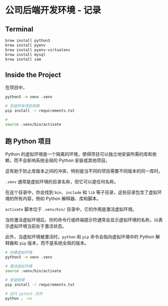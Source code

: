 # 公司后端开发环境 - 记录

## Terminal

```bash
brew install python3
brew install pyenv
brew install pyenv-virtualenv
brew install mysql
brew install sam
```

## Inside the Project

在项目中，

```bash
python3 -m venv .venv

# 安装所有项目依赖
pip install -r requirements.txt

#
source .venv/bin/activate

```

## 跑 Python 项目

Python 的虚拟环境是一个隔离的环境，使得项目可以独立地安装所需的库和依赖，而不会影响系统全局的 Python 安装或其他项目。

这有助于防止库版本之间的冲突，特别是当不同的项目需要不同版本的同一库时。

`.venv` 通常是虚拟环境的目录名称，但它可以是任何名称。

在这个目录中，你会找到 `bin`、`include` 和 `lib` 等子目录，这些目录包含了虚拟环境的所有内容，例如 Python 解释器、库和脚本。

`activate` 脚本位于 `.venv/bin/` 目录中，它的作用是激活虚拟环境。

当你激活虚拟环境后，你的命令行或终端提示符通常会显示虚拟环境的名称，以表示虚拟环境当前处于激活状态。

此外，当虚拟环境被激活时，`python` 和 `pip` 命令会指向虚拟环境中的 Python 解释器和 `pip` 版本，而不是系统全局的版本。

```bash
# 创建虚拟环境
python3 -m venv .venv

# 激活虚拟环境
source .venv/bin/activate

# 安装依赖
pip install -r requirements.txt
```

```bash
# 运行 pytest 文件
python . -vs
```
